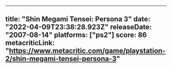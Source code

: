 
---
title: "Shin Megami Tensei: Persona 3"
date: "2022-04-09T23:38:28.923Z"
releaseDate: "2007-08-14"
platforms: ["ps2"]
score: 86
metacriticLink: "https://www.metacritic.com/game/playstation-2/shin-megami-tensei-persona-3"
---
